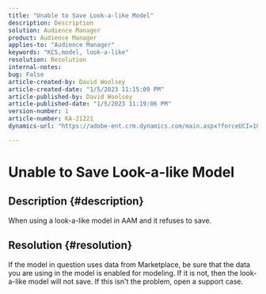 ```yaml
---
title: "Unable to Save Look-a-like Model"
description: Description
solution: Audience Manager
product: Audience Manager
applies-to: "Audience Manager"
keywords: "KCS,model, look-a-like"
resolution: Resolution
internal-notes: 
bug: False
article-created-by: David Woolsey
article-created-date: "1/5/2023 11:15:09 PM"
article-published-by: David Woolsey
article-published-date: "1/5/2023 11:19:06 PM"
version-number: 1
article-number: KA-21221
dynamics-url: "https://adobe-ent.crm.dynamics.com/main.aspx?forceUCI=1&pagetype=entityrecord&etn=knowledgearticle&id=702287c6-4e8d-ed11-81ac-6045bd006e5a"

---
```

# Unable to Save Look-a-like Model

## Description {#description}

When using a look-a-like model in AAM and it refuses to save.

## Resolution {#resolution}


If the model in question uses data from Marketplace, be sure that the data you are using in the model is enabled for modeling. If it is not, then the look-a-like model will not save. If this isn't the problem, open a support case.
